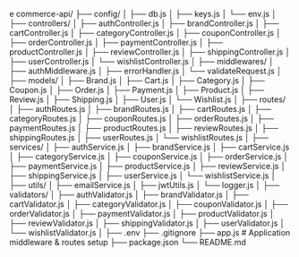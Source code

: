 e commerce-api/
├── config/
│ ├── db.js
│ ├── keys.js
│ └── env.js
│
├── controllers/
│ ├── authController.js
│ ├── brandController.js
│ ├── cartController.js
│ ├── categoryController.js
│ ├── couponController.js
│ ├── orderController.js
│ ├── paymentController.js
│ ├── productController.js
│ ├── reviewController.js
│ ├── shippingController.js
│ ├── userController.js
│ └── wishlistController.js
│
├── middlewares/
│ ├── authMiddleware.js
│ ├── errorHandler.js
│ └── validateRequest.js
│
├── models/
│ ├── Brand.js
│ ├── Cart.js
│ ├── Category.js
│ ├── Coupon.js
│ ├── Order.js
│ ├── Payment.js
│ ├── Product.js
│ ├── Review.js
│ ├── Shipping.js
│ ├── User.js
│ └── Wishlist.js
│
├── routes/
│ ├── authRoutes.js
│ ├── brandRoutes.js
│ ├── cartRoutes.js
│ ├── categoryRoutes.js
│ ├── couponRoutes.js
│ ├── orderRoutes.js
│ ├── paymentRoutes.js
│ ├── productRoutes.js
│ ├── reviewRoutes.js
│ ├── shippingRoutes.js
│ ├── userRoutes.js
│ └── wishlistRoutes.js
│
├── services/
│ ├── authService.js
│ ├── brandService.js
│ ├── cartService.js
│ ├── categoryService.js
│ ├── couponService.js
│ ├── orderService.js
│ ├── paymentService.js
│ ├── productService.js
│ ├── reviewService.js
│ ├── shippingService.js
│ ├── userService.js
│ └── wishlistService.js
│
├── utils/
│ ├── emailService.js
│ ├── jwtUtils.js
│ └── logger.js
│
├── validators/
│ ├── authValidator.js
│ ├── brandValidator.js
│ ├── cartValidator.js
│ ├── categoryValidator.js
│ ├── couponValidator.js
│ ├── orderValidator.js
│ ├── paymentValidator.js
│ ├── productValidator.js
│ ├── reviewValidator.js
│ ├── shippingValidator.js
│ ├── userValidator.js
│ └── wishlistValidator.js
│
├── .env
├── .gitignore
├── app.js # Application middleware & routes setup
├── package.json
└── README.md
